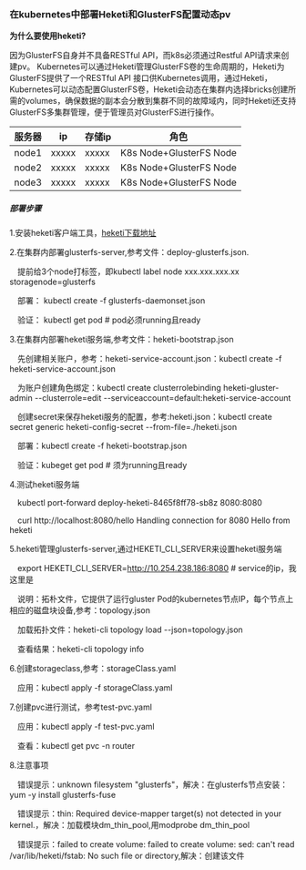 ### 在kubernetes中部署Heketi和GlusterFS配置动态pv

**为什么要使用heketi?**

因为GlusterFS自身并不具备RESTful API，而k8s必须通过Restful API请求来创建pv。
Kubernetes可以通过Heketi管理GlusterFS卷的生命周期的，Heketi为GlusterFS提供了一个RESTful API 接口供Kubernetes调用，通过Heketi，Kubernetes可以动态配置GlusterFS卷，Heketi会动态在集群内选择bricks创建所需的volumes，确保数据的副本会分散到集群不同的故障域内，同时Heketi还支持GlusterFS多集群管理，便于管理员对GlusterFS进行操作。

服务器|ip|存储ip|角色
-|-|-|-
node1|xxxxx|xxxxx|K8s Node+GlusterFS Node
node2|xxxxx|xxxxx|K8s Node+GlusterFS Node
node3|xxxxx|xxxxx|K8s Node+GlusterFS Node

##### 部署步骤

1.安装heketi客户端工具，[heketi下载地址](https://github.com/heketi/heketi/releases)

2.在集群内部署glusterfs-server,参考文件：deploy-glusterfs.json.

&emsp;提前给3个node打标签，即kubectl label node xxx.xxx.xxx.xx storagenode=glusterfs

&emsp;部署： kubectl create -f glusterfs-daemonset.json

&emsp;验证： kubectl get pod # pod必须running且ready

3.在集群内部署heketi服务端,参考文件：heketi-bootstrap.json

&emsp;先创建相关账户，参考：heketi-service-account.json：kubectl create -f heketi-service-account.json

&emsp;为账户创建角色绑定：kubectl create clusterrolebinding heketi-gluster-admin --clusterrole=edit --serviceaccount=default:heketi-service-account

&emsp;创建secret来保存heketi服务的配置，参考:heketi.json：kubectl create secret generic heketi-config-secret --from-file=./heketi.json

&emsp;部署：kubectl create -f heketi-bootstrap.json

&emsp;验证：kubeget get pod # 须为running且ready

4.测试heketi服务端

&emsp;kubectl port-forward  deploy-heketi-8465f8ff78-sb8z 8080:8080

&emsp;curl http://localhost:8080/hello
   Handling connection for 8080
   Hello from heketi

5.heketi管理glusterfs-server,通过HEKETI_CLI_SERVER来设置heketi服务端

&emsp;export HEKETI_CLI_SERVER=http://10.254.238.186:8080 # service的ip，我这里是

&emsp;说明：拓朴文件，它提供了运行gluster Pod的kubernetes节点IP，每个节点上相应的磁盘块设备,参考：topology.json

&emsp;加载拓扑文件：heketi-cli topology load --json=topology.json

&emsp;查看结果：heketi-cli topology info

6.创建storageclass,参考：storageClass.yaml

&emsp;应用：kubectl apply -f storageClass.yaml

7.创建pvc进行测试，参考test-pvc.yaml

&emsp;应用：kubectl apply -f test-pvc.yaml

&emsp;查看：kubectl get pvc -n router


8.注意事项

&emsp;错误提示：unknown filesystem "glusterfs"，解决：在glusterfs节点安装：yum -y install glusterfs-fuse

&emsp;错误提示：thin: Required device-mapper target(s) not detected in your kernel.，解决：加载模块dm_thin_pool,用modprobe dm_thin_pool

&emsp;错误提示：failed to create volume: failed to create volume: sed: can't read /var/lib/heketi/fstab: No such file or directory,解决：创建该文件





